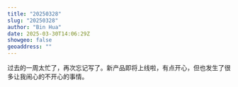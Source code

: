 ```yaml
---
title: "20250328"
slug: "20250328"
author: "Bin Hua"
date: 2025-03-30T14:06:29Z
showgeo: false
geoaddress: ""
---
```


过去的一周太忙了，再次忘记写了。新产品即将上线啦，有点开心，但也发生了很多让我闹心的不开心的事情。